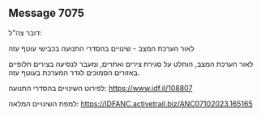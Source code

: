 ## Message 7075

דובר צה"ל:

לאור הערכת המצב - שינויים בהסדרי התנועה בכבישי עוטף עזה

לאור הערכת המצב, הוחלט על סגירת צירים ואתרים, ומעבר לנסיעה בצירים חלופיים באזורים הסמוכים לגדר המערכת בעוטף עזה.

לפירוט השינויים בהסדרי התנועה: https://www.idf.il/108807

למפת השינויים המלאה: https://IDFANC.activetrail.biz/ANC07102023.165165

